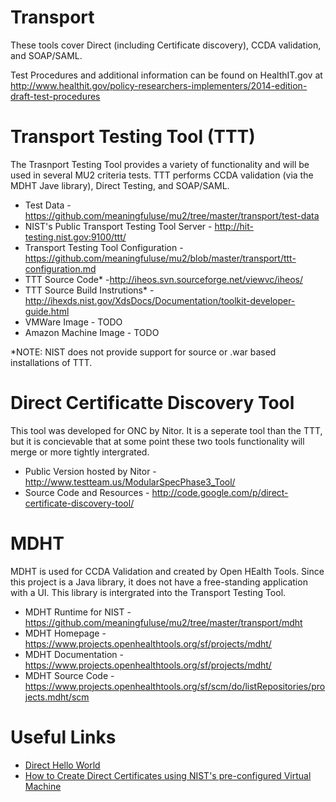 Transport
=========

These tools cover Direct (including Certificate discovery), CCDA validation,
and SOAP/SAML.

Test Procedures and additional information can be found on HealthIT.gov at
http://www.healthit.gov/policy-researchers-implementers/2014-edition-draft-test-procedures


Transport Testing Tool (TTT)
============================

The Trasnport Testing Tool provides a variety of functionality and will be used
in several MU2 criteria tests.  TTT performs CCDA validation
(via the MDHT Jave library), Direct Testing, and SOAP/SAML.

+ Test Data  - https://github.com/meaningfuluse/mu2/tree/master/transport/test-data
+ NIST's Public Transport Testing Tool Server - http://hit-testing.nist.gov:9100/ttt/
+ Transport Testing Tool Configuration - https://github.com/meaningfuluse/mu2/blob/master/transport/ttt-configuration.md
+ TTT Source Code* -http://iheos.svn.sourceforge.net/viewvc/iheos/
+ TTT Source Build Instrutions* - http://ihexds.nist.gov/XdsDocs/Documentation/toolkit-developer-guide.html
+ VMWare Image - TODO
+ Amazon Machine Image - TODO

*NOTE: NIST does not provide support for source or .war based installations of TTT.

Direct Certificatte Discovery Tool
==================================

This tool was developed for ONC by Nitor.  It is a seperate tool than the TTT,
but it is concievable that at some point these two tools functionality will merge
or more tightly intergrated.

+ Public Version hosted by Nitor -  http://www.testteam.us/ModularSpecPhase3_Tool/
+ Source Code and Resources - http://code.google.com/p/direct-certificate-discovery-tool/


MDHT
====

MDHT is used for CCDA Validation and created by Open HEalth Tools. Since this
project is a Java library, it does not have a free-standing application with a
UI.  This library is intergrated into the Transport Testing Tool.

+ MDHT Runtime for NIST - https://github.com/meaningfuluse/mu2/tree/master/transport/mdht
+ MDHT Homepage - https://www.projects.openhealthtools.org/sf/projects/mdht/
+ MDHT Documentation - https://www.projects.openhealthtools.org/sf/projects/mdht/
+ MDHT Source Code - https://www.projects.openhealthtools.org/sf/scm/do/listRepositories/projects.mdht/scm


Useful Links
============

+ [Direct Hello World](https://github.com/meaningfuluse/mu2/blob/master/transport/direct-hello-world.md)
+ [How to Create Direct Certificates using NIST's pre-configured Virtual Machine](https://github.com/meaningfuluse/mu2/blob/master/transport/creating-direct-certificates-using-vmware.md)
